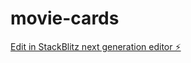 # movie-cards

[Edit in StackBlitz next generation editor ⚡️](https://stackblitz.com/~/github.com/riccardoluise/movie-cards)